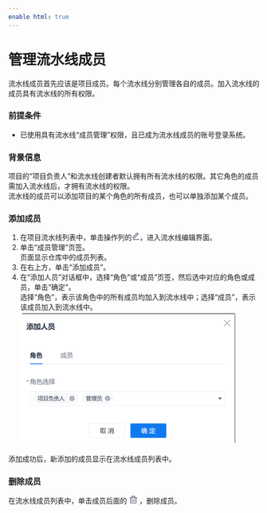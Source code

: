 ```yaml
---
enable html: true
---
```

# 管理流水线成员

流水线成员首先应该是项目成员。每个流水线分别管理各自的成员。加入流水线的成员具有流水线的所有权限。

### 前提条件
* 已使用具有流水线“成员管理”权限，且已成为流水线成员的账号登录系统。

### 背景信息
项目的“项目负责人”和流水线创建者默认拥有所有流水线的权限。其它角色的成员需加入流水线后，才拥有流水线的权限。       
流水线的成员可以添加项目的某个角色的所有成员，也可以单独添加某个成员。

### 添加成员               
1. 在项目流水线列表中，单击操作列的![](fig/modify01.png)，进入流水线编辑界面。
2. 单击“成员管理”页签。                    
     页面显示仓库中的成员列表。                   
3. 在右上方，单击“添加成员”。
4. 在“添加人员”对话框中，选择“角色”或“成员”页签，然后选中对应的角色或成员，单击“确定”。    
    选择“角色”，表示该角色中的所有成员均加入到流水线中；选择“成员”，表示该成员加入到流水线中。             
     <img src="fig/流水线-成员-01.png" style="zoom:50%">
     
添加成功后，新添加的成员显示在流水线成员列表中。

### 删除成员
在流水线成员列表中，单击成员后面的![](fig/delete01.png)，删除成员。
